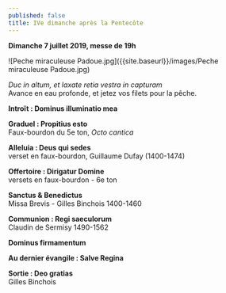 ```yaml
---
published: false
title: IVe dimanche après la Pentecôte
---
```

**Dimanche 7 juillet 2019, messe de 19h**

![Peche miraculeuse Padoue.jpg]({{site.baseurl}}/images/Peche miraculeuse Padoue.jpg)

*Duc in altum, et laxate retia vestra in capturam*  
Avance en eau profonde, et jetez vos filets pour la pêche.

**Introït : Dominus illuminatio mea**

**Graduel : Propitius esto**  
Faux-bourdon du 5e ton, *Octo cantica*

**Alleluia : Deus qui sedes**  
verset en faux-bourdon, Guillaume Dufay (1400-1474)

**Offertoire : Dirigatur Domine**  
versets en faux-bourdon - 6e ton

**Sanctus & Benedictus**  
Missa Brevis - Gilles Binchois 1400-1460

**Communion : Regi saeculorum**  
Claudin de Sermisy 1490-1562

**Dominus firmamentum**

**Au dernier évangile : Salve Regina**

**Sortie : Deo gratias**  
Gilles Binchois